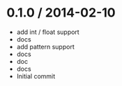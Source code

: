 
0.1.0 / 2014-02-10
==================

 * add int / float support
 * docs
 * add pattern support
 * docs
 * doc
 * docs
 * Initial commit

